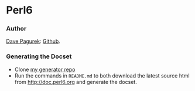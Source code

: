 Perl6
=======================

### Author
[Dave Pagurek](http://davepagurek.com/): [Github](http://github.com/davepagurek).

### Generating the Docset

- Clone [my generator repo](https://github.com/davepagurek/Perl6-Dash-docset-generator)
- Run the commands in `README.md` to both download the latest source html from http://doc.perl6.org and generate the docset.
